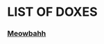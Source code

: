 # LIST OF DOXES
### [Meowbahh](https://github.com/dox-provider/dox-list/blob/main/doxes/midbahh.md)
